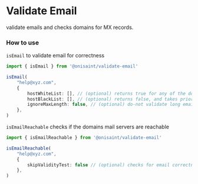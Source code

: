 # Validate Email

validate emails and checks domains for MX records. 

### How to use

`isEmail` to validate email for correctness

```ts
import { isEmail } from '@onisaint/validate-email'

isEmail(
    "help@xyz.com",
    {
        hostWhiteList: [], // (optional) returns true for any of the domains
        hostBlackList: [], // (optional) returns false, and takes priority over whitelist
        ignoreMaxLength: false, // (optional) do-not validate long emails
    },
)

```

`isEmailReachable` checks if the domains mail servers are reachable

```ts
import { isEmailReachable } from '@onisaint/validate-email'

isEmailReachable(
    "help@xyz.com",
    {
        skipValidityTest: false // (optional) checks for email correctness using `isEmail`
    },
)
```
